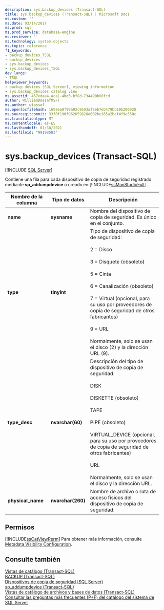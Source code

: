 ```yaml
---
description: sys.backup_devices (Transact-SQL)
title: sys.backup_devices (Transact-SQL) | Microsoft Docs
ms.custom: ''
ms.date: 03/14/2017
ms.prod: sql
ms.prod_service: database-engine
ms.reviewer: ''
ms.technology: system-objects
ms.topic: reference
f1_keywords:
- backup_devices_TSQL
- backup_devices
- sys.backup_devices
- sys.backup_devices_TSQL
dev_langs:
- TSQL
helpviewer_keywords:
- backup devices [SQL Server], viewing information
- sys.backup_devices catalog view
ms.assetid: 457edaa4-aca1-4bd3-bf8d-734490b80fcd
author: WilliamDAssafMSFT
ms.author: wiassaf
ms.openlocfilehash: 1698ea0f99a92c9b93af3eb7eb479bb10b200928
ms.sourcegitcommit: 33f0f190f962059826e002be165a2bef4f9e350c
ms.translationtype: MT
ms.contentlocale: es-ES
ms.lasthandoff: 01/30/2021
ms.locfileid: "99198583"
---
```

# <a name="sysbackup_devices-transact-sql"></a>sys.backup_devices (Transact-SQL)
[!INCLUDE [SQL Server](../../includes/applies-to-version/sqlserver.md)]

  Contiene una fila para cada dispositivo de copia de seguridad registrado mediante **sp_addumpdevice** o creado en [!INCLUDE[ssManStudioFull](../../includes/ssmanstudiofull-md.md)] .  
  
|Nombre de la columna|Tipo de datos|Descripción|  
|-----------------|---------------|-----------------|  
|**name**|**sysname**|Nombre del dispositivo de copia de seguridad. Es único en el conjunto.|  
|**type**|**tinyint**|Tipo de dispositivo de copia de seguridad:<br /><br /> 2 = Disco<br /><br /> 3 = Disquete (obsoleto)<br /><br /> 5 = Cinta<br /><br /> 6 = Canalización (obsoleto)<br /><br /> 7 = Virtual (opcional, para su uso por proveedores de copia de seguridad de otros fabricantes)<br /><br /> 9 = URL<br /><br />Normalmente, solo se usan el disco (2) y la dirección URL (9).|  
|**type_desc**|**nvarchar(60)**|Descripción del tipo de dispositivo de copia de seguridad:<br /><br /> DISK<br /><br /> DISKETTE (obsoleto)<br /><br /> TAPE<br /><br /> PIPE (obsoleto)<br /><br /> VIRTUAL_DEVICE (opcional, para su uso por proveedores de copia de seguridad de otros fabricantes)<br /><br /> URL <br /><br /> Normalmente, solo se usan el disco y la dirección URL.|  
|**physical_name**|**nvarchar(260)**|Nombre de archivo o ruta de acceso físicos del dispositivo de copia de seguridad.|  
  
## <a name="permissions"></a>Permisos  
 [!INCLUDE[ssCatViewPerm](../../includes/sscatviewperm-md.md)] Para obtener más información, consulte [Metadata Visibility Configuration](../../relational-databases/security/metadata-visibility-configuration.md).  
  
## <a name="see-also"></a>Consulte también  
 [Vistas de catálogo &#40;Transact-SQL&#41;](../../relational-databases/system-catalog-views/catalog-views-transact-sql.md)   
 [BACKUP &#40;Transact-SQL&#41;](../../t-sql/statements/backup-transact-sql.md)   
 [Dispositivos de copia de seguridad &#40;SQL Server&#41;](../../relational-databases/backup-restore/backup-devices-sql-server.md)   
 [sp_addumpdevice &#40;Transact-SQL&#41;](../../relational-databases/system-stored-procedures/sp-addumpdevice-transact-sql.md)   
 [Vistas de catálogo de archivos y bases de datos &#40;Transact-SQL&#41;](../../relational-databases/system-catalog-views/databases-and-files-catalog-views-transact-sql.md)   
 [Consultar las preguntas más frecuentes (P+F) del catálogo del sistema de SQL Server](../../relational-databases/system-catalog-views/querying-the-sql-server-system-catalog-faq.md)  
  
  
